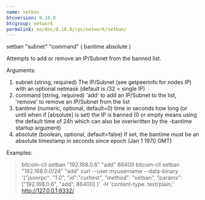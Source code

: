 ```yaml
---
name: setban
btcversion: 0.18.0
btcgroup: network
permalink: en/doc/0.18.0/rpc/network/setban/
---
```


setban "subnet" "command" ( bantime absolute )

Attempts to add or remove an IP/Subnet from the banned list.

Arguments:
1. subnet      (string, required) The IP/Subnet (see getpeerinfo for nodes IP) with an optional netmask (default is /32 = single IP)
2. command     (string, required) 'add' to add an IP/Subnet to the list, 'remove' to remove an IP/Subnet from the list
3. bantime     (numeric, optional, default=0) time in seconds how long (or until when if [absolute] is set) the IP is banned (0 or empty means using the default time of 24h which can also be overwritten by the -bantime startup argument)
4. absolute    (boolean, optional, default=false) If set, the bantime must be an absolute timestamp in seconds since epoch (Jan 1 1970 GMT)

Examples:
> bitcoin-cli setban "192.168.0.6" "add" 86400
> bitcoin-cli setban "192.168.0.0/24" "add"
> curl --user myusername --data-binary '{"jsonrpc": "1.0", "id":"curltest", "method": "setban", "params": ["192.168.0.6", "add", 86400] }' -H 'content-type: text/plain;' http://127.0.0.1:8332/


